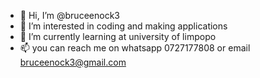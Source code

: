 - 👋 Hi, I’m @bruceenock3
- 👀 I’m interested in coding and making applications
- 🌱 I’m currently learning at university of limpopo
- 📫 you can reach me on whatsapp 0727177808 or email bruceenock3@gmail.com 
  

<!---
bruceenock3/bruceenock3 is a ✨ special ✨ repository because its `README.md` (this file) appears on your GitHub profile.
You can click the Preview link to take a look at your changes.
--->
